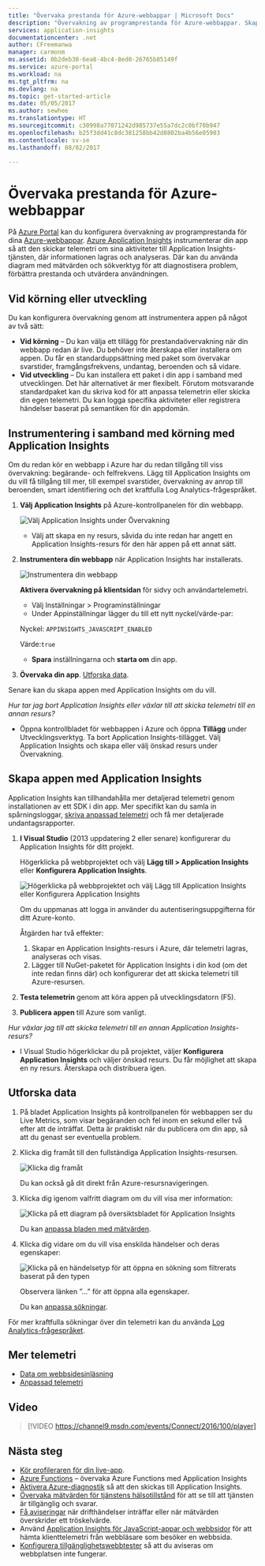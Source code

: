 ```yaml
---
title: "Övervaka prestanda för Azure-webbappar | Microsoft Docs"
description: "Övervakning av programprestanda för Azure-webbappar. Skapa diagram över inläsnings- och svarstider och beroendeinformation och ställ in aviseringar för prestanda."
services: application-insights
documentationcenter: .net
author: CFreemanwa
manager: carmonm
ms.assetid: 0b2deb30-6ea8-4bc4-8ed0-26765b85149f
ms.service: azure-portal
ms.workload: na
ms.tgt_pltfrm: na
ms.devlang: na
ms.topic: get-started-article
ms.date: 05/05/2017
ms.author: sewhee
ms.translationtype: HT
ms.sourcegitcommit: c30998a77071242d985737e55a7dc2c0bf70b947
ms.openlocfilehash: b25f3dd41c8dc381258bb42d8802ba4b56e05903
ms.contentlocale: sv-se
ms.lasthandoff: 08/02/2017

---
```

# <a name="monitor-azure-web-app-performance"></a>Övervaka prestanda för Azure-webbappar
På [Azure Portal](https://portal.azure.com) kan du konfigurera övervakning av programprestanda för dina [Azure-webbappar](../app-service-web/app-service-web-overview.md). [Azure Application Insights](app-insights-overview.md) instrumenterar din app så att den skickar telemetri om sina aktiviteter till Application Insights-tjänsten, där informationen lagras och analyseras. Där kan du använda diagram med mätvärden och sökverktyg för att diagnostisera problem, förbättra prestanda och utvärdera användningen.

## <a name="run-time-or-build-time"></a>Vid körning eller utveckling
Du kan konfigurera övervakning genom att instrumentera appen på något av två sätt:

* **Vid körning** – Du kan välja ett tillägg för prestandaövervakning när din webbapp redan är live. Du behöver inte återskapa eller installera om appen. Du får en standarduppsättning med paket som övervakar svarstider, framgångsfrekvens, undantag, beroenden och så vidare. 
* **Vid utveckling** – Du kan installera ett paket i din app i samband med utvecklingen. Det här alternativet är mer flexibelt. Förutom motsvarande standardpaket kan du skriva kod för att anpassa telemetrin eller skicka din egen telemetri. Du kan logga specifika aktiviteter eller registrera händelser baserat på semantiken för din appdomän. 

## <a name="run-time-instrumentation-with-application-insights"></a>Instrumentering i samband med körning med Application Insights
Om du redan kör en webbapp i Azure har du redan tillgång till viss övervakning: begärande- och felfrekvens. Lägg till Application Insights om du vill få tillgång till mer, till exempel svarstider, övervakning av anrop till beroenden, smart identifiering och det kraftfulla Log Analytics-frågespråket. 

1. **Välj Application Insights** på Azure-kontrollpanelen för din webbapp.
   
    ![Välj Application Insights under Övervakning](./media/app-insights-azure-web-apps/05-extend.png)
   
   * Välj att skapa en ny resurs, såvida du inte redan har angett en Application Insights-resurs för den här appen på ett annat sätt.
2. **Instrumentera din webbapp** när Application Insights har installerats. 
   
    ![Instrumentera din webbapp](./media/app-insights-azure-web-apps/restart-web-app-for-insights.png)

   **Aktivera övervakning på klientsidan** för sidvy och användartelemetri.

   * Välj Inställningar > Programinställningar
   * Under Appinställningar lägger du till ett nytt nyckel/värde-par: 
   
    Nyckel: `APPINSIGHTS_JAVASCRIPT_ENABLED` 
    
    Värde:`true`

   * **Spara** inställningarna och **starta om** din app.
3. **Övervaka din app**.  [Utforska data](#explore-the-data).

Senare kan du skapa appen med Application Insights om du vill.

*Hur tar jag bort Application Insights eller växlar till att skicka telemetri till en annan resurs?*

* Öppna kontrollbladet för webbappen i Azure och öppna **Tillägg** under Utvecklingsverktyg. Ta bort Application Insights-tillägget. Välj Application Insights och skapa eller välj önskad resurs under Övervakning.

## <a name="build-the-app-with-application-insights"></a>Skapa appen med Application Insights
Application Insights kan tillhandahålla mer detaljerad telemetri genom installationen av ett SDK i din app. Mer specifikt kan du samla in spårningsloggar, [skriva anpassad telemetri](app-insights-api-custom-events-metrics.md) och få mer detaljerade undantagsrapporter.

1. **I Visual Studio** (2013 uppdatering 2 eller senare) konfigurerar du Application Insights för ditt projekt.

    Högerklicka på webbprojektet och välj **Lägg till > Application Insights** eller **Konfigurera Application Insights**.
   
    ![Högerklicka på webbprojektet och välj Lägg till Application Insights eller Konfigurera Application Insights](./media/app-insights-azure-web-apps/03-add.png)
   
    Om du uppmanas att logga in använder du autentiseringsuppgifterna för ditt Azure-konto.
   
    Åtgärden har två effekter:
   
   1. Skapar en Application Insights-resurs i Azure, där telemetri lagras, analyseras och visas.
   2. Lägger till NuGet-paketet för Application Insights i din kod (om det inte redan finns där) och konfigurerar det att skicka telemetri till Azure-resursen.
2. **Testa telemetrin** genom att köra appen på utvecklingsdatorn (F5).
3. **Publicera appen** till Azure som vanligt. 

*Hur växlar jag till att skicka telemetri till en annan Application Insights-resurs?*

* I Visual Studio högerklickar du på projektet, väljer **Konfigurera Application Insights** och väljer önskad resurs. Du får möjlighet att skapa en ny resurs. Återskapa och distribuera igen.

## <a name="explore-the-data"></a>Utforska data
1. På bladet Application Insights på kontrollpanelen för webbappen ser du Live Metrics, som visar begäranden och fel inom en sekund eller två efter att de inträffat. Detta är praktiskt när du publicera om din app, så att du genast ser eventuella problem.
2. Klicka dig framåt till den fullständiga Application Insights-resursen.

    ![Klicka dig framåt](./media/app-insights-azure-web-apps/view-in-application-insights.png)

    Du kan också gå dit direkt från Azure-resursnavigeringen.

1. Klicka dig igenom valfritt diagram om du vill visa mer information:
   
    ![Klicka på ett diagram på översiktsbladet för Application Insights](./media/app-insights-azure-web-apps/07-dependency.png)
   
    Du kan [anpassa bladen med mätvärden](app-insights-metrics-explorer.md).
2. Klicka dig vidare om du vill visa enskilda händelser och deras egenskaper:
   
    ![Klicka på en händelsetyp för att öppna en sökning som filtrerats baserat på den typen](./media/app-insights-azure-web-apps/08-requests.png)
   
    Observera länken ”...” för att öppna alla egenskaper.
   
    Du kan [anpassa sökningar](app-insights-diagnostic-search.md).

För mer kraftfulla sökningar över din telemetri kan du använda [Log Analytics-frågespråket](app-insights-analytics-tour.md).

## <a name="more-telemetry"></a>Mer telemetri

* [Data om webbsidesinläsning](app-insights-javascript.md)
* [Anpassad telemetri](app-insights-api-custom-events-metrics.md)

## <a name="video"></a>Video

> [!VIDEO https://channel9.msdn.com/events/Connect/2016/100/player]

## <a name="next-steps"></a>Nästa steg
* [Kör profileraren för din live-app](app-insights-profiler.md).
* [Azure Functions](https://github.com/christopheranderson/azure-functions-app-insights-sample) – övervaka Azure Functions med Application Insights
* [Aktivera Azure-diagnostik](app-insights-azure-diagnostics.md) så att den skickas till Application Insights.
* [Övervaka mätvärden för tjänstens hälsotillstånd](../monitoring-and-diagnostics/insights-how-to-customize-monitoring.md) för att se till att tjänsten är tillgänglig och svarar.
* [Få aviseringar](../monitoring-and-diagnostics/insights-receive-alert-notifications.md) när drifthändelser inträffar eller när mätvärden överskrider ett tröskelvärde.
* Använd [Application Insights för JavaScript-appar och webbsidor](app-insights-javascript.md) för att hämta klienttelemetri från webbläsare som besöker en webbsida.
* [Konfigurera tillgänglighetswebbtester](app-insights-monitor-web-app-availability.md) så att du aviseras om webbplatsen inte fungerar.


